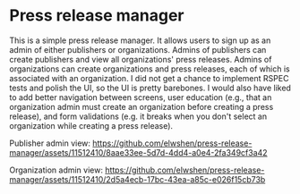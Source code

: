 # Press release manager
This is a simple press release manager. It allows users to sign up as an admin of either publishers or organizations. Admins of publishers can create publishers and view all organizations' press releases. Admins of organizations can create organizations and press releases, each of which is associated with an organization.
I did not get a chance to implement RSPEC tests and polish the UI, so the UI is pretty barebones. I would also have liked to add better navigation between screens, user education (e.g., that an organization admin must create an organization before creating a press release), and form validations (e.g. it breaks when you don't select an organization while creating a press release).

Publisher admin view:
https://github.com/elwshen/press-release-manager/assets/11512410/8aae33ee-5d7d-4dd4-a0e4-2fa349cf3a42


Organization admin view:
https://github.com/elwshen/press-release-manager/assets/11512410/2d5a4ecb-17bc-43ea-a85c-e026f15cb73b

